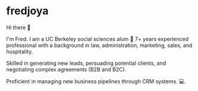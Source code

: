 # fredjoya

Hi there :wave:

I'm Fred. I am a UC Berkeley social sciences alum :bear: 7+ years experienced professional with a background in law, administration, marketing, sales, and hospitality.

Skilled in generating new leads, persuading potential clients, and negotiating complex agreements (B2B and
B2C). 

Proficient in managing new business pipelines through CRM systems. :computer:. 
